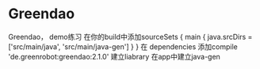 # Greendao
Greendao， demo练习
在你的build中添加sourceSets {
        main {
            java.srcDirs = ['src/main/java', 'src/main/java-gen']
        }
    }
   在 dependencies  添加compile 'de.greenrobot:greendao:2.1.0'
   建立liabrary 
   在app中建立java-gen
